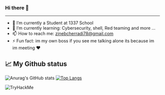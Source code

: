 ### Hi there 👋

---------------------


- 🔭 I’m currently a Student at 1337 School
- 🌱 I’m currently learning: Cybersecurity, shell, Red teaming and more ...
- 📫 How to reach me: zinebcherradi78@gmail.com
- ⚡ Fun fact: im my own boss if you see me talking alone its because im im meeting  ❤️


## 📈 My Github status

![Anurag's GitHub stats](https://github-readme-stats.vercel.app/api?username=funke09&show_icons=true&theme=radical)
[![Top Langs](https://github-readme-stats.vercel.app/api/top-langs/?username=funke09&layout=compact&theme=radical)](https://github.com/funk09/funk09/blob/main/README.md)

<img src="https://tryhackme-badges.s3.amazonaws.com/zinebcherradi78.png" alt="TryHackMe">
